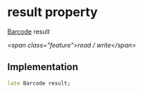 


# result property







[Barcode](https:pub.dev/documentation/qr_code_scanner/1.0.1/qr_code_scanner/Barcode-class.html) result
  
_\<span class="feature"\>read / write\</span\>_






## Implementation

```dart
late Barcode result;
```







